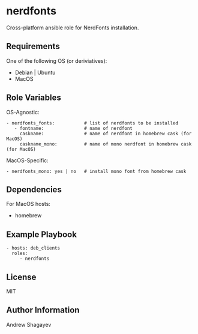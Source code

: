 nerdfonts
=========

Cross-platform ansible role for NerdFonts installation.

Requirements
------------

One of the following OS (or deriviatives):
 - Debian | Ubuntu
 - MacOS

Role Variables
--------------

OS-Agnostic:

    - nerdfonts_fonts:           # list of nerdfonts to be installed
       - fontname:               # name of nerdfont
         caskname:               # name of nerdfont in homebrew cask (for MacOS)
         caskname_mono:          # name of mono nerdfont in homebrew cask (for MacOS)

MacOS-Specific:

    - nerdfonts_mono: yes | no   # install mono font from homebrew cask

Dependencies
------------

For MacOS hosts:
 - homebrew

Example Playbook
----------------

    - hosts: deb_clients
      roles:
         - nerdfonts

License
-------

MIT

Author Information
------------------

Andrew Shagayev
